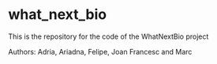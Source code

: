 # what_next_bio
This is the repository for the code of the WhatNextBio project

Authors: Adria, Ariadna, Felipe, Joan Francesc and Marc
